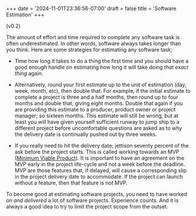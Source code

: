 +++
date = '2024-11-01T23:36:56-07:00'
draft = false 
title = 'Software Estimation'
+++

(v0.2)

The amount of effort and time required to complete any software task is often underestimated. In other words, software always takes longer than you think. Here are some strategies for estimating any software task;

* Time how long it takes to do a thing the first time and you should have a good enough handle on estimating how long it will take doing *that exact thing* again.

* Alternatively, round your first estimate up to the unit of estimation (day, week, month, etc), then double that. For example, if the initial estimate to complete a project is three and a half months, then round up to four months and double that, giving eight months. Double that again if you are providing this estimate to a producer, product owner or project manager; so sixteen months. This estimate will still be wrong, but at least you will have given yourself sufficient runway to jump ship to a different project before uncomfortable questions are asked as to why the delivery date is continually pushed out by three weeks.

* If you really need to hit the delivery date; jettison seventy percent of the ask before the project starts. This is called working towards an MVP ([Minimum Viable Product](https://en.wikipedia.org/wiki/Minimum_viable_product)). It is important to have an agreement on the MVP early in the project life-cycle and not a week before the deadline. MVP are those features that, if delayed, will cause a corresponding slip in the project delivery date to accommodate. If the project can launch without a feature, then that feature is not MVP.

To become good at estimating software projects, you need to have worked on *and delivered* a lot of software projects. Experience counts. And it is always a good idea to try to limit the project scope from the outset.

